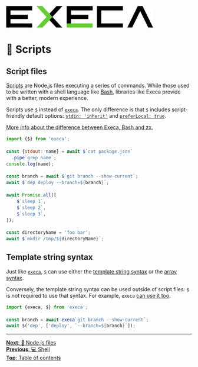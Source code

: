 <picture>
	<source media="(prefers-color-scheme: dark)" srcset="../media/logo_dark.svg">
	<img alt="execa logo" src="../media/logo.svg" width="400">
</picture>
<br>

# 📜 Scripts

## Script files

[Scripts](https://en.wikipedia.org/wiki/Shell_script) are Node.js files executing a series of commands. While those used to be written with a shell language like [Bash](https://en.wikipedia.org/wiki/Bash_(Unix_shell)), libraries like Execa provide with a better, modern experience.

Scripts use [`$`](../readme.md#file-arguments-options) instead of [`execa`](../readme.md#execafile-arguments-options). The only difference is that `$` includes script-friendly default options: [`stdin: 'inherit'`](input.md#terminal-input) and [`preferLocal: true`](environment.md#local-binaries).

[More info about the difference between Execa, Bash and zx.](bash.md)

```js
import {$} from 'execa';

const {stdout: name} = await $`cat package.json`
  .pipe`grep name`;
console.log(name);

const branch = await $`git branch --show-current`;
await $`dep deploy --branch=${branch}`;

await Promise.all([
	$`sleep 1`,
	$`sleep 2`,
	$`sleep 3`,
]);

const directoryName = 'foo bar';
await $`mkdir /tmp/${directoryName}`;
```

## Template string syntax

Just like [`execa`](../readme.md#execafile-arguments-options), [`$`](../readme.md#file-arguments-options) can use either the [template string syntax](execution.md#template-string-syntax) or the [array syntax](execution.md#array-syntax).

Conversely, the template string syntax can be used outside of script files: `$` is not required to use that syntax. For example, `execa` [can use it too](execution.md#template-string-syntax).

```js
import {execa, $} from 'execa';

const branch = await execa`git branch --show-current`;
await $('dep', ['deploy', `--branch=${branch}`]);
```

<hr>

[**Next**: 🐢 Node.js files](node.md)\
[**Previous**: 💻 Shell](shell.md)\
[**Top**: Table of contents](../readme.md#documentation)
